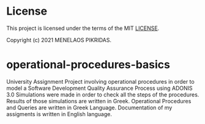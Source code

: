 # License

This project is licensed under the terms of the MIT [LICENSE](https://github.com/Pikridas/Operational-Procedures-Basics/blob/master/LICENSE).

Copyright (c) 2021 MENELAOS PIKRIDAS.

# operational-procedures-basics
University Assignment Project involving operational procedures in order to model a Software Development Quality Assurance Process using ADONIS 3.0
Simulations were made in order to check all the steps of the procedures.
Results of those simulations are written in Greek. 
Operational Procedures and Queries are written in Greek Language.
Documentation of my assigments is written in English language.
